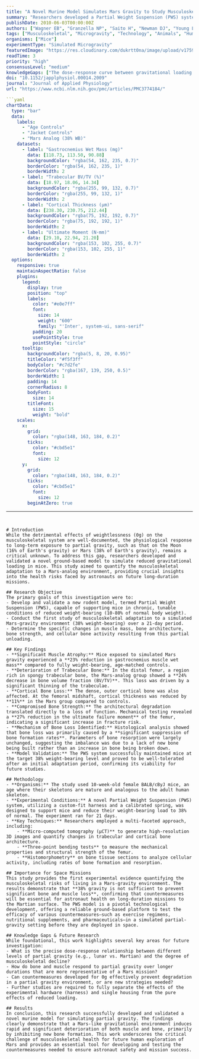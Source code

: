 ```yaml
---
title: "A Novel Murine Model Simulates Mars Gravity to Study Musculoskeletal Adaptation"
summary: "Researchers developed a Partial Weight Suspension (PWS) system for mice to simulate reduced gravity. A 21-day study simulating Mars gravity (38% body weight) resulted in significant muscle and bone loss, including a 23% decrease in gastrocnemius mass and a 27% reduction in femoral strength, primarily due to suppressed bone formation. This model is crucial for understanding health risks on long-duration missions and for testing countermeasures."
publishDate: 2010-06-03T00:00:00Z
authors: ["Wagner EB", "Granzella NP", "Saito H", "Newman DJ", "Young LR", "Bouxsein ML"]
tags: ["Musculoskeletal", "Microgravity", "Technology", "Animals", "Human Physiology"]
organisms: ["Mice"]
experimentType: "Simulated Microgravity"
featuredImage: "https://res.cloudinary.com/dukrtt0na/image/upload/v1759681871/zc1e7jnsizfudqtnuhfy.jpg"
readTime: 3
priority: "high"
consensusLevel: "medium"
knowledgeGaps: ["The dose-response curve between gravitational loading levels (e.g., 10-80%) and the extent of musculoskeletal degradation.", "The long-term effects of partial gravity beyond 21 days and the potential for continued decline.", "Effectiveness of countermeasures (e.g., exercise, pharmaceuticals) within a partial gravity environment.", "The influence of confounding factors like single housing and harness effects versus the pure effects of reduced loading."]
doi: "10.1152/japplphysiol.00014.2009"
journal: "Journal of Applied Physiology"
url: "https://www.ncbi.nlm.nih.gov/pmc/articles/PMC3774184/"

```yaml
chartData:
  type: "bar"
  data:
    labels:
      - "Age Controls"
      - "Jacket Controls"
      - "Mars Analog (38% WB)"
    datasets:
      - label: "Gastrocnemius Wet Mass (mg)"
        data: [118.73, 113.50, 90.88]
        backgroundColor: "rgba(54, 162, 235, 0.7)"
        borderColor: "rgba(54, 162, 235, 1)"
        borderWidth: 2
      - label: "Trabecular BV/TV (%)"
        data: [18.97, 18.06, 14.34]
        backgroundColor: "rgba(255, 99, 132, 0.7)"
        borderColor: "rgba(255, 99, 132, 1)"
        borderWidth: 2
      - label: "Cortical Thickness (μm)"
        data: [238.30, 230.75, 212.44]
        backgroundColor: "rgba(75, 192, 192, 0.7)"
        borderColor: "rgba(75, 192, 192, 1)"
        borderWidth: 2
      - label: "Ultimate Moment (N·mm)"
        data: [29.10, 22.94, 21.20]
        backgroundColor: "rgba(153, 102, 255, 0.7)"
        borderColor: "rgba(153, 102, 255, 1)"
        borderWidth: 2
  options:
    responsive: true
    maintainAspectRatio: false
    plugins:
      legend:
        display: true
        position: "top"
        labels:
          color: "#e0e7ff"
          font:
            size: 14
            weight: "600"
            family: "'Inter', system-ui, sans-serif"
          padding: 20
          usePointStyle: true
          pointStyle: "circle"
      tooltip:
        backgroundColor: "rgba(5, 8, 20, 0.95)"
        titleColor: "#f5f3ff"
        bodyColor: "#c7d2fe"
        borderColor: "rgba(167, 139, 250, 0.5)"
        borderWidth: 1
        padding: 14
        cornerRadius: 8
        bodyFont:
          size: 14
        titleFont:
          size: 15
          weight: "bold"
    scales:
      x:
        grid:
          color: "rgba(148, 163, 184, 0.2)"
        ticks:
          color: "#cbd5e1"
          font:
            size: 12
      y:
        grid:
          color: "rgba(148, 163, 184, 0.2)"
        ticks:
          color: "#cbd5e1"
          font:
            size: 12
        beginAtZero: true
```
---
```


# Introduction
While the detrimental effects of weightlessness (0g) on the musculoskeletal system are well-documented, the physiological response to long-term exposure to partial gravity, such as that on the Moon (16% of Earth's gravity) or Mars (38% of Earth's gravity), remains a critical unknown. To address this gap, researchers developed and validated a novel ground-based model to simulate reduced gravitational loading in mice. This study aimed to quantify the musculoskeletal adaptation to a Mars-analog environment, providing crucial insights into the health risks faced by astronauts on future long-duration missions.

## Research Objective
The primary goals of this investigation were to:
- Develop and validate a new rodent model, termed Partial Weight Suspension (PWS), capable of supporting mice in chronic, tunable conditions of reduced weight-bearing (10-80% of normal body weight).
- Conduct the first study of musculoskeletal adaptation to a simulated Mars-gravity environment (38% weight-bearing) over a 21-day period.
- Determine the specific changes in muscle mass, bone architecture, bone strength, and cellular bone activity resulting from this partial unloading.

## Key Findings
- **Significant Muscle Atrophy:** Mice exposed to simulated Mars gravity experienced a **23% reduction in gastrocnemius muscle wet mass** compared to fully weight-bearing, age-matched controls.
- **Deterioration of Trabecular Bone:** In the distal femur, a region rich in spongy trabecular bone, the Mars-analog group showed a **24% decrease in bone volume fraction (BV/TV)**. This loss was driven by a significant thinning of the trabeculae.
- **Cortical Bone Loss:** The dense, outer cortical bone was also affected. At the femoral midshaft, cortical thickness was reduced by **11%** in the Mars group compared to controls.
- **Compromised Bone Strength:** The architectural degradation translated directly to a loss of function. Mechanical testing revealed a **27% reduction in the ultimate failure moment** of the femur, indicating a significant increase in fracture risk.
- **Mechanism of Bone Loss Identified:** Histological analysis showed that bone loss was primarily caused by a **significant suppression of bone formation rates**. Parameters of bone resorption were largely unchanged, suggesting the imbalance was due to a lack of new bone being built rather than an increase in bone being broken down.
- **Model Validation:** The PWS system successfully maintained mice at the target 38% weight-bearing level and proved to be well-tolerated after an initial adaptation period, confirming its viability for future studies.

## Methodology
- **Organisms:** The study used 10-week-old female BALB/cByJ mice, an age where their skeletons are mature and analogous to the adult human skeleton.
- **Experimental Conditions:** A novel Partial Weight Suspension (PWS) system, utilizing a custom-fit harness and a calibrated spring, was designed to support mice and reduce their weight-bearing load to 38% of normal. The experiment ran for 21 days.
- **Key Techniques:** Researchers employed a multi-faceted approach, including:
    - **Micro-computed tomography (μCT)** to generate high-resolution 3D images and quantify changes in trabecular and cortical bone architecture.
    - **Three-point bending tests** to measure the mechanical properties and structural strength of the femur.
    - **Histomorphometry** on bone tissue sections to analyze cellular activity, including rates of bone formation and resorption.

## Importance for Space Missions
This study provides the first experimental evidence quantifying the musculoskeletal risks of living in a Mars-gravity environment. The results demonstrate that **38% gravity is not sufficient to prevent significant bone and muscle loss**, confirming that countermeasures will be essential for astronaut health on long-duration missions to the Martian surface. The PWS model is a pivotal technological development, offering a reliable ground-based platform to test the efficacy of various countermeasures—such as exercise regimens, nutritional supplements, and pharmaceuticals—in a simulated partial-gravity setting before they are deployed in space.

## Knowledge Gaps & Future Research
While foundational, this work highlights several key areas for future investigation:
- What is the precise dose-response relationship between different levels of partial gravity (e.g., lunar vs. Martian) and the degree of musculoskeletal decline?
- How do bone and muscle respond to partial gravity over longer durations that are more representative of a Mars mission?
- Can countermeasures developed for 0g effectively prevent degradation in a partial gravity environment, or are new strategies needed?
- Further studies are required to fully separate the effects of the experimental hardware (harness) and single housing from the pure effects of reduced loading.

## Results
In conclusion, this research successfully developed and validated a novel murine model for simulating partial gravity. The findings clearly demonstrate that a Mars-like gravitational environment induces rapid and significant deterioration of both muscle and bone, primarily by inhibiting new bone formation. This work underscores the critical challenge of musculoskeletal health for future human exploration of Mars and provides an essential tool for developing and testing the countermeasures needed to ensure astronaut safety and mission success.